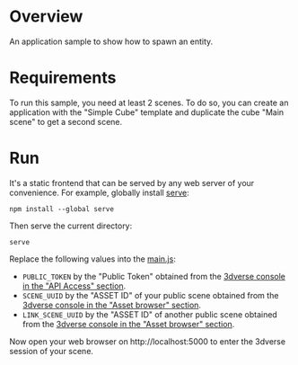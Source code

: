 # Overview
An application sample to show how to spawn an entity.

# Requirements
To run this sample, you need at least 2 scenes. To do so, you can create an application with the "Simple Cube" template 
and duplicate the cube "Main scene" to get a second scene.

# Run
It's a static frontend that can be served by any web server of your convenience. 
For example, globally install [serve](https://www.npmjs.com/package/serve):
```
npm install --global serve
```
Then serve the current directory:
```
serve
```

Replace the following values into the [main.js](./main.js): 
- `PUBLIC_TOKEN` by the "Public Token" obtained from the [3dverse console in the "API Access" section](https://3dverse.com/docs/getting-started/setup-your-first-app/#d2f2797242f04420ab89476ea26ca944).
- `SCENE_UUID` by the "ASSET ID" of your public scene obtained from the [3dverse console in the "Asset browser" section](https://3dverse.com/docs/getting-started/setup-your-first-app/#d2f2797242f04420ab89476ea26ca944).
- `LINK_SCENE_UUID` by the "ASSET ID" of another public scene obtained from the [3dverse console in the "Asset browser" section](https://3dverse.com/docs/getting-started/setup-your-first-app/#d2f2797242f04420ab89476ea26ca944).

Now open your web browser on http://localhost:5000 to enter the 3dverse session of your scene. 